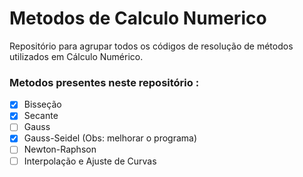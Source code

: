 # Metodos de Calculo Numerico
Repositório para agrupar todos os códigos de resolução de métodos utilizados em Cálculo Numérico.

### Metodos presentes neste repositório :
 - [x] Bisseção 
 - [x] Secante
 - [ ] Gauss
 - [x] Gauss-Seidel (Obs: melhorar o programa)
 - [ ] Newton-Raphson
 - [ ] Interpolação e Ajuste de Curvas
